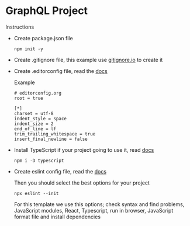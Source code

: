 # GraphQL Project

Instructions
- Create package.json file
    ```
    npm init -y
    ```
- Create .gitignore file, this example use [gitignore.io](https://www.gitignore.io/api/node,react,macos,angular,windows,webstorm,visualstudiocode) to create it

- Create .editorconfig file, read the [docs](https://editorconfig.org)

    Example
    ```
    # editorconfig.org
    root = true

    [*]
    charset = utf-8
    indent_style = space
    indent_size = 2
    end_of_line = lf
    trim_trailing_whitespace = true
    insert_final_newline = false
    ```
- Install TypeScript if your project going to use it, read [docs](https://www.typescriptlang.org/docs/handbook/typescript-in-5-minutes.html)
    ```
    npm i -D typescript
    ```
- Create eslint config file, read the [docs](https://eslint.org/docs/user-guide/getting-started)

    Then you should select the best options for your project
    ```
    npx eslint --init
    ```
    For this template we use this options; check syntax and find problems, JavaScript modules, React, Typescript, run in browser, JavaScript format file and install dependencies